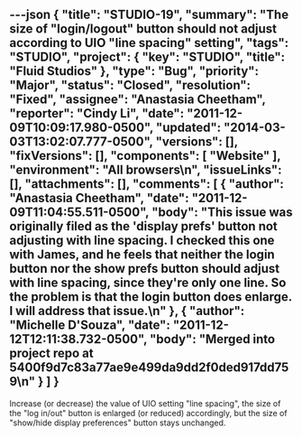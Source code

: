 ---json
{
  "title": "STUDIO-19",
  "summary": "The size of \"login/logout\" button should not adjust according to UIO \"line spacing\" setting",
  "tags": "STUDIO",
  "project": {
    "key": "STUDIO",
    "title": "Fluid Studios"
  },
  "type": "Bug",
  "priority": "Major",
  "status": "Closed",
  "resolution": "Fixed",
  "assignee": "Anastasia Cheetham",
  "reporter": "Cindy Li",
  "date": "2011-12-09T10:09:17.980-0500",
  "updated": "2014-03-03T13:02:07.777-0500",
  "versions": [],
  "fixVersions": [],
  "components": [
    "Website"
  ],
  "environment": "All browsers\n",
  "issueLinks": [],
  "attachments": [],
  "comments": [
    {
      "author": "Anastasia Cheetham",
      "date": "2011-12-09T11:04:55.511-0500",
      "body": "This issue was originally filed as the 'display prefs' button not adjusting with line spacing. I checked this one with James, and he feels that neither the login button nor the show prefs button should adjust with line spacing, since they're only one line. So the problem is that the login button **does** enlarge. I will address that issue.\n"
    },
    {
      "author": "Michelle D'Souza",
      "date": "2011-12-12T12:11:38.732-0500",
      "body": "Merged into project repo at 5400f9d7c83a77ae9e499da9dd2f0ded917dd759\n"
    }
  ]
}
---
Increase (or decrease) the value of UIO setting "line spacing", the size of the "log in/out" button is enlarged (or reduced) accordingly, but the size of "show/hide display preferences" button stays unchanged.

        